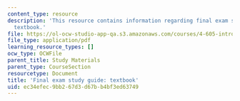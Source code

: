 ```yaml
---
content_type: resource
description: 'This resource contains information regarding final exam study guide:
  textbook.'
file: https://ol-ocw-studio-app-qa.s3.amazonaws.com/courses/4-605-introduction-to-the-history-and-theory-of-architecture-spring-2012/ec34efec9bb267d3d67bb4bf3ed63749_MIT4_605S12_stdy_finl_txt.pdf
file_type: application/pdf
learning_resource_types: []
ocw_type: OCWFile
parent_title: Study Materials
parent_type: CourseSection
resourcetype: Document
title: 'Final exam study guide: textbook'
uid: ec34efec-9bb2-67d3-d67b-b4bf3ed63749
---
```


